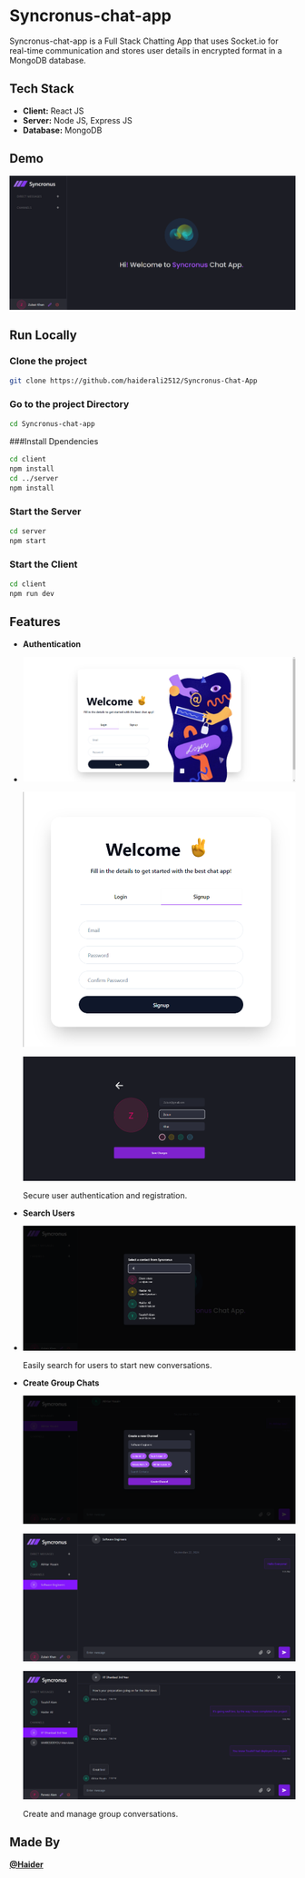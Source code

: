 # Syncronus-chat-app

Syncronus-chat-app is a Full Stack Chatting App that uses Socket.io for real-time communication and stores user details in encrypted format in a MongoDB database.

## Tech Stack

- **Client:** React JS
- **Server:** Node JS, Express JS
- **Database:** MongoDB

## Demo

![Syncronus-chat-app Demo](./Images/Main-page.png)

## Run Locally

### Clone the project

```bash
git clone https://github.com/haiderali2512/Syncronus-Chat-App
```

### Go to the project Directory
```bash
cd Syncronus-chat-app
```

###Install Dpendencies
```bash
cd client
npm install
cd ../server
npm install
```

### Start the Server
```bash
cd server
npm start
```

### Start the Client
```bash
cd client
npm run dev
```


## Features

- **Authentication**
- 
  ![Authentication](./Images/Login.png)

  ![SignUp](./Images/SignUp.png)

  ![Profile](./Images/Profile-setup.png)

  Secure user authentication and registration.

- **Search Users**
- 
  ![Search Users](./Images/Find-profile.png)
  
  Easily search for users to start new conversations.

- **Create Group Chats**
  
  ![Group Chat](./Images/Create-group.png)

  ![Group Chat](./Images/new-group.png)

  ![Group Chat](./Images/group-chat.png)
  
  Create and manage group conversations.

  
## Made By

[**@Haider**](https://github.com/haiderali2512)
